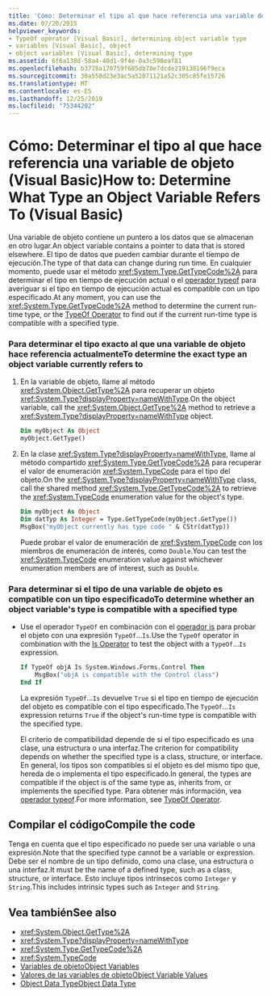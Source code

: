 ```yaml
---
title: 'Cómo: Determinar el tipo al que hace referencia una variable de objeto'
ms.date: 07/20/2015
helpviewer_keywords:
- TypeOf operator [Visual Basic], determining object variable type
- variables [Visual Basic], object
- object variables [Visual Basic], determining type
ms.assetid: 6f6a138d-58a4-40d1-9f4e-0a3c598eaf81
ms.openlocfilehash: b3778a170759f685db78e7dcde219138196f9eca
ms.sourcegitcommit: 30a558d23e3ac5a52071121a52c305c85fe15726
ms.translationtype: MT
ms.contentlocale: es-ES
ms.lasthandoff: 12/25/2019
ms.locfileid: "75344202"
---
```

# <a name="how-to-determine-what-type-an-object-variable-refers-to-visual-basic"></a><span data-ttu-id="ae152-102">Cómo: Determinar el tipo al que hace referencia una variable de objeto (Visual Basic)</span><span class="sxs-lookup"><span data-stu-id="ae152-102">How to: Determine What Type an Object Variable Refers To (Visual Basic)</span></span>

<span data-ttu-id="ae152-103">Una variable de objeto contiene un puntero a los datos que se almacenan en otro lugar.</span><span class="sxs-lookup"><span data-stu-id="ae152-103">An object variable contains a pointer to data that is stored elsewhere.</span></span> <span data-ttu-id="ae152-104">El tipo de datos que pueden cambiar durante el tiempo de ejecución.</span><span class="sxs-lookup"><span data-stu-id="ae152-104">The type of that data can change during run time.</span></span> <span data-ttu-id="ae152-105">En cualquier momento, puede usar el método <xref:System.Type.GetTypeCode%2A> para determinar el tipo en tiempo de ejecución actual o el [operador typeof](../../../../visual-basic/language-reference/operators/typeof-operator.md) para averiguar si el tipo en tiempo de ejecución actual es compatible con un tipo especificado.</span><span class="sxs-lookup"><span data-stu-id="ae152-105">At any moment, you can use the <xref:System.Type.GetTypeCode%2A> method to determine the current run-time type, or the [TypeOf Operator](../../../../visual-basic/language-reference/operators/typeof-operator.md) to find out if the current run-time type is compatible with a specified type.</span></span>

### <a name="to-determine-the-exact-type-an-object-variable-currently-refers-to"></a><span data-ttu-id="ae152-106">Para determinar el tipo exacto al que una variable de objeto hace referencia actualmente</span><span class="sxs-lookup"><span data-stu-id="ae152-106">To determine the exact type an object variable currently refers to</span></span>

1. <span data-ttu-id="ae152-107">En la variable de objeto, llame al método <xref:System.Object.GetType%2A> para recuperar un objeto <xref:System.Type?displayProperty=nameWithType>.</span><span class="sxs-lookup"><span data-stu-id="ae152-107">On the object variable, call the <xref:System.Object.GetType%2A> method to retrieve a <xref:System.Type?displayProperty=nameWithType> object.</span></span>

    ```vb
    Dim myObject As Object
    myObject.GetType()
    ```

2. <span data-ttu-id="ae152-108">En la clase <xref:System.Type?displayProperty=nameWithType>, llame al método compartido <xref:System.Type.GetTypeCode%2A> para recuperar el valor de enumeración <xref:System.TypeCode> para el tipo del objeto.</span><span class="sxs-lookup"><span data-stu-id="ae152-108">On the <xref:System.Type?displayProperty=nameWithType> class, call the shared method <xref:System.Type.GetTypeCode%2A> to retrieve the <xref:System.TypeCode> enumeration value for the object's type.</span></span>

    ```vb
    Dim myObject As Object
    Dim datTyp As Integer = Type.GetTypeCode(myObject.GetType())
    MsgBox("myObject currently has type code " & CStr(datTyp))
    ```

    <span data-ttu-id="ae152-109">Puede probar el valor de enumeración de <xref:System.TypeCode> con los miembros de enumeración de interés, como `Double`.</span><span class="sxs-lookup"><span data-stu-id="ae152-109">You can test the <xref:System.TypeCode> enumeration value against whichever enumeration members are of interest, such as `Double`.</span></span>

### <a name="to-determine-whether-an-object-variables-type-is-compatible-with-a-specified-type"></a><span data-ttu-id="ae152-110">Para determinar si el tipo de una variable de objeto es compatible con un tipo especificado</span><span class="sxs-lookup"><span data-stu-id="ae152-110">To determine whether an object variable's type is compatible with a specified type</span></span>

- <span data-ttu-id="ae152-111">Use el operador `TypeOf` en combinación con el [operador is](../../../../visual-basic/language-reference/operators/is-operator.md) para probar el objeto con una expresión `TypeOf`...`Is`.</span><span class="sxs-lookup"><span data-stu-id="ae152-111">Use the `TypeOf` operator in combination with the [Is Operator](../../../../visual-basic/language-reference/operators/is-operator.md) to test the object with a `TypeOf`...`Is` expression.</span></span>

    ```vb
    If TypeOf objA Is System.Windows.Forms.Control Then
        MsgBox("objA is compatible with the Control class")
    End If
    ```

    <span data-ttu-id="ae152-112">La expresión `TypeOf`...`Is` devuelve `True` si el tipo en tiempo de ejecución del objeto es compatible con el tipo especificado.</span><span class="sxs-lookup"><span data-stu-id="ae152-112">The `TypeOf`...`Is` expression returns `True` if the object's run-time type is compatible with the specified type.</span></span>

    <span data-ttu-id="ae152-113">El criterio de compatibilidad depende de si el tipo especificado es una clase, una estructura o una interfaz.</span><span class="sxs-lookup"><span data-stu-id="ae152-113">The criterion for compatibility depends on whether the specified type is a class, structure, or interface.</span></span> <span data-ttu-id="ae152-114">En general, los tipos son compatibles si el objeto es del mismo tipo que, hereda de o implementa el tipo especificado.</span><span class="sxs-lookup"><span data-stu-id="ae152-114">In general, the types are compatible if the object is of the same type as, inherits from, or implements the specified type.</span></span> <span data-ttu-id="ae152-115">Para obtener más información, vea [operador typeof](../../../../visual-basic/language-reference/operators/typeof-operator.md).</span><span class="sxs-lookup"><span data-stu-id="ae152-115">For more information, see [TypeOf Operator](../../../../visual-basic/language-reference/operators/typeof-operator.md).</span></span>

## <a name="compile-the-code"></a><span data-ttu-id="ae152-116">Compilar el código</span><span class="sxs-lookup"><span data-stu-id="ae152-116">Compile the code</span></span>

<span data-ttu-id="ae152-117">Tenga en cuenta que el tipo especificado no puede ser una variable o una expresión.</span><span class="sxs-lookup"><span data-stu-id="ae152-117">Note that the specified type cannot be a variable or expression.</span></span> <span data-ttu-id="ae152-118">Debe ser el nombre de un tipo definido, como una clase, una estructura o una interfaz.</span><span class="sxs-lookup"><span data-stu-id="ae152-118">It must be the name of a defined type, such as a class, structure, or interface.</span></span> <span data-ttu-id="ae152-119">Esto incluye tipos intrínsecos como `Integer` y `String`.</span><span class="sxs-lookup"><span data-stu-id="ae152-119">This includes intrinsic types such as `Integer` and `String`.</span></span>

## <a name="see-also"></a><span data-ttu-id="ae152-120">Vea también</span><span class="sxs-lookup"><span data-stu-id="ae152-120">See also</span></span>

- <xref:System.Object.GetType%2A>
- <xref:System.Type?displayProperty=nameWithType>
- <xref:System.Type.GetTypeCode%2A>
- <xref:System.TypeCode>
- [<span data-ttu-id="ae152-121">Variables de objeto</span><span class="sxs-lookup"><span data-stu-id="ae152-121">Object Variables</span></span>](../../../../visual-basic/programming-guide/language-features/variables/object-variables.md)
- [<span data-ttu-id="ae152-122">Valores de las variables de objeto</span><span class="sxs-lookup"><span data-stu-id="ae152-122">Object Variable Values</span></span>](../../../../visual-basic/programming-guide/language-features/variables/object-variable-values.md)
- [<span data-ttu-id="ae152-123">Object Data Type</span><span class="sxs-lookup"><span data-stu-id="ae152-123">Object Data Type</span></span>](../../../../visual-basic/language-reference/data-types/object-data-type.md)
